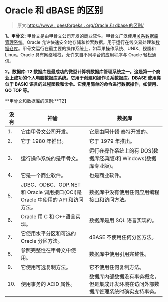 # Oracle 和 dBASE 的区别

> 原文:[https://www . geesforgeks . org/Oracle 和 dbase 的区别/](https://www.geeksforgeeks.org/difference-between-oracle-and-dbase/)

**1。甲骨文:**
甲骨文是由甲骨文公司开发的商业软件。甲骨文广泛使用[关系数据库管理系统](https://www.geeksforgeeks.org/rdbms-full-form/)。Oracle 允许快速安全地存储和检索数据。用于运行在线交易处理和[数据仓库](https://www.geeksforgeeks.org/data-warehousing/)。甲骨文运行在最主要的操作系统上，如苹果操作系统、UNIX、视窗和 Linux。Oracle 具有网络堆栈，允许来自不同平台的应用程序与 Oracle 轻松通信。

**2。数据库:T2 数据库是最成功的微型计算机数据库管理系统之一。这是第一个商业上成功的个人电脑数据库系统。它用于创建和操作关系数据库。DBASE 使用类似于 BASIC 语言的过程函数和命令。它使用简单的命令进行数据操作，如使用、GO TOP 等。**

**甲骨文和数据库的区别:**T2】

| 没有 | 神谕 | 数据库 |
| --- | --- | --- |
| 1. | 它由甲骨文公司开发。 | 它是由阿什顿·泰特开发的。 |
| 2. | 它于 1980 年推出。 | 它于 1979 年推出。 |
| 3. | 运行操作系统的是甲骨文。 | 运行在操作系统上的有 DOS(数据库经典版)和 Windows(数据库专业版)。 |
| 4. | 它是一个商业软件。 | 也是商业软件。 |
| 5. | JDBC、ODBC、ODP.NET 和 Oracle 调用接口(OCI)是 Oracle 中使用的 API 和访问方法。 | 数据库中没有使用任何应用编程接口和访问方法。 |
| 6. | Oracle 用 C 和 C++语言实现。 | 数据库是用 SQL 语言实现的。 |
| 7. | 它使用水平分区和可选的 Oracle 分区方法。 | dBASE 不使用任何分区方法。 |
| 8. | 参照完整性在甲骨文中使用。 | 数据库中使用引用完整性。 |
| 9. | 它使用可选复制方法。 | 它不使用任何复制方法。 |
| 10. | 使用事务的 ACID 属性。 | 数据库内部数据没有事务概念，但是集成开发环境在访问外部数据库管理系统时确实支持事务。 |